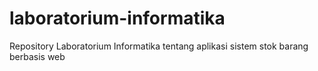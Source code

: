 # laboratorium-informatika
Repository Laboratorium Informatika tentang aplikasi sistem stok barang berbasis web
